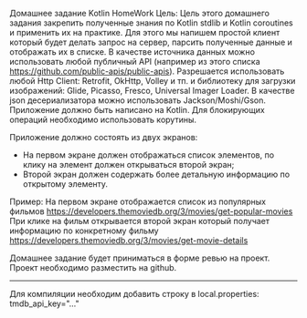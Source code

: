 Домашнее задание
Kotlin HomeWork
Цель: Цель этого домашнего задания закрепить полученные знания по Kotlin stdlib и Kotlin coroutines и применить их на практике. Для этого мы напишем простой клиент который будет делать запрос на сервер, парсить полученные данные и отображать их в списке.
В качестве источника данных можно использовать любой публичный API (например из этого списка https://github.com/public-apis/public-apis).
Разрешается использовать любой Http Client: Retrofit, OkHttp, Volley и тп. и библиотеку для загрузки изображений: Glide, Picasso, Fresco, Universal Imager Loader. В качестве json десериализатора можно использовать Jackson/Moshi/Gson.
Приложение должно быть написано на Kotlin.
Для блокирующих операций необходимо использовать корутины.

Приложение должно состоять из двух экранов:
- На первом экране должен отображаться список элементов, по клику на элемент должен открываться второй экран;
- Второй экран должен содержать более детальную информацию по открытому элементу.

Пример:
На первом экране отображается список из популярных фильмов https://developers.themoviedb.org/3/movies/get-popular-movies
При клике на фильм открывается второй экран который получает информацию по конкретному фильму https://developers.themoviedb.org/3/movies/get-movie-details

Домашнее задание будет приниматься в форме ревью на проект. Проект необходимо разместить на github.

****************************************************************************************************
Для компиляции необходим добавить строку в local.properties:
tmdb_api_key="..."
